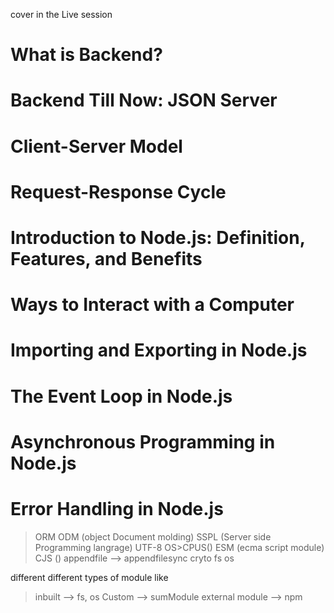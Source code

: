 cover in the Live session
# What is Backend?
# Backend Till Now: JSON Server
# Client-Server Model
# Request-Response Cycle
# Introduction to Node.js: Definition, Features, and Benefits
# Ways to Interact with a Computer
# Importing and Exporting in Node.js
# The Event Loop in Node.js
# Asynchronous Programming in Node.js
# Error Handling in Node.js


> ORM
> ODM   (object Document molding)
> SSPL  (Server side Programming langrage)
> UTF-8
> OS>CPUS()
> ESM (ecma script module)
> CJS ()
> appendfile --> appendfilesync
> cryto
> fs
> os

different different types of module like 
> inbuilt --> fs, os
> Custom --> sumModule
> external module --> npm

